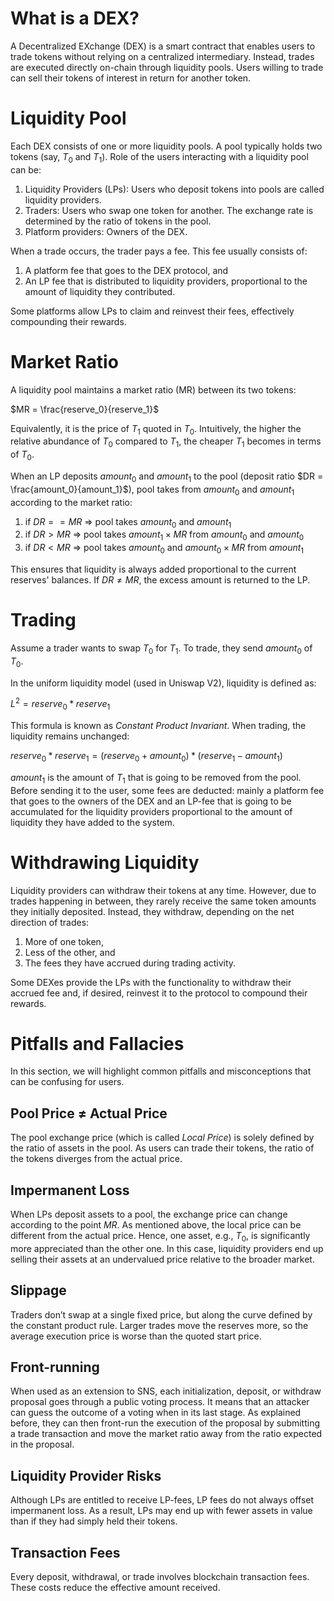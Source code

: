 # What is a DEX?

A Decentralized EXchange (DEX) is a smart contract that enables users to trade tokens without relying on a centralized intermediary. Instead, trades are executed directly on-chain through liquidity pools.
Users willing to trade can sell their tokens of interest in return for another token.

# Liquidity Pool

Each DEX consists of one or more liquidity pools. A pool typically holds two tokens (say, $T_0$ and $T_1$). 
Role of the users interacting with a liquidity pool can be:

1. Liquidity Providers (LPs): Users who deposit tokens into pools are called liquidity providers.
2. Traders: Users who swap one token for another. The exchange rate is determined by the ratio of tokens in the pool.
3. Platform providers: Owners of the DEX.


When a trade occurs, the trader pays a fee. This fee usually consists of:
1. A platform fee that goes to the DEX protocol, and
2. An LP fee that is distributed to liquidity providers, proportional to the amount of liquidity they contributed.

Some platforms allow LPs to claim and reinvest their fees, effectively compounding their rewards.

# Market Ratio

A liquidity pool maintains a market ratio (MR) between its two tokens:

$MR = \frac{reserve_0}{reserve_1}$

Equivalently, it is the price of $T_1$ quoted in $T_0$. Intuitively, the higher the relative abundance of $T_0$ compared to $T_1$, the cheaper $T_1$ becomes in terms of $T_0$.

When an LP deposits $amount_0$ and $amount_1$ to the pool (deposit ratio $DR = \frac{amount_0}{amount_1}$), pool takes from $amount_0$ and $amount_1$ according to the market ratio:

1. if $DR == MR$ => pool takes $amount_0$ and $amount_1$
2. if $DR >  MR$ => pool takes $amount_1 \times MR$ from $amount_0$ and $amount_0$
3. if $DR <  MR$ => pool takes $amount_0$ and $amount_0 \times MR$ from $amount_1$

This ensures that liquidity is always added proportional to the current reserves' balances.
If $DR \ne MR$, the excess amount is returned to the LP.

# Trading

Assume a trader wants to swap $T_0$ for $T_1$. To trade, they send $amount_0$ of $T_0$.

In the uniform liquidity model (used in Uniswap V2), liquidity is defined as:

$L^2 = reserve_0 * reserve_1$

This formula is known as *Constant Product Invariant*. When trading, the liquidity remains unchanged:

$reserve_0 * reserve_1 = (reserve_0 + amount_0) * (reserve_1 - amount_1)$

$amount_1$ is the amount of $T_1$ that is going to be removed from the pool. Before sending
it to the user, some fees are deducted: mainly a platform fee that goes to the owners of the
DEX and an LP-fee that is going to be accumulated for the liquidity providers proportional to the 
amount of liquidity they have added to the system.

# Withdrawing Liquidity

Liquidity providers can withdraw their tokens at any time. However, due to trades happening in between, they rarely receive the same token amounts they initially deposited. Instead, they withdraw, depending on the net direction of trades:

1. More of one token,
2. Less of the other, and
3. The fees they have accrued during trading activity.

Some DEXes provide the LPs with the functionality to withdraw their accrued fee and, if desired, reinvest it to
the protocol to compound their rewards.

# Pitfalls and Fallacies

In this section, we will highlight common pitfalls and misconceptions that can be confusing for users.

## Pool Price $\ne$ Actual Price

The pool exchange price (which is called *Local Price*) is solely defined by the ratio of assets in the pool. As users can trade their tokens, the ratio of the tokens diverges from the actual price.

## Impermanent Loss

When LPs deposit assets to a pool, the exchange price can change according to the point $MR$. As mentioned above, the local price can be different from the actual price. Hence, one asset, e.g., $T_0$, is significantly more appreciated than the other one. In this case, liquidity providers end up selling their assets at an undervalued price relative to the broader market. 

## Slippage

Traders don’t swap at a single fixed price, but along the curve defined by the constant product rule. Larger trades move the reserves more, so the average execution price is worse than the quoted start price.

## Front-running

When used as an extension to SNS, each initialization, deposit, or withdraw proposal goes through a public voting process. It means that an attacker can guess the outcome of a voting when in its last stage. As explained before, they can then front-run the execution of the proposal by submitting a trade transaction and move the market ratio away from the ratio expected in the proposal.

## Liquidity Provider Risks

Although LPs are entitled to receive LP-fees, LP fees do not always offset impermanent loss. As a result, LPs may end up with fewer assets in value than if they had simply held their tokens.

## Transaction Fees

Every deposit, withdrawal, or trade involves blockchain transaction fees. These costs reduce the effective amount received.
